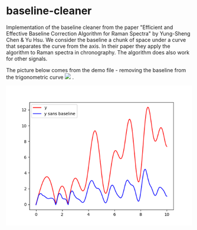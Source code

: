 # baseline-cleaner
Implementation of the baseline cleaner from the paper "Efficient and Effective Baseline Correction Algorithm for Raman Spectra" by Yung-Sheng Chen & Yu Hsu. We consider the baseline a chunk of space under a curve that separates the curve from the axis. In their paper they apply the algorithm to Raman spectra in chronography. The algorithm does also work for other signals. 

The picture below comes from the demo file - removing the baseline from the trigonometric curve <img src="https://render.githubusercontent.com/render/math?math=y= \abs(5\sin(x)\cos(x^{1.5}))">
. 


![Baseline vs No Baseline](basevsnobase.png)

